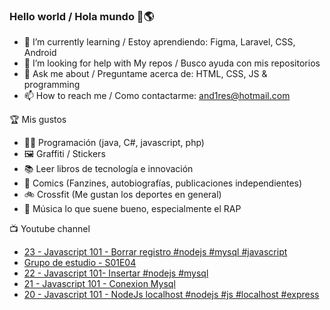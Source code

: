 ### Hello world / Hola mundo 👋🌎

<!--
**xaca/xaca** is a ✨ _special_ ✨ repository because its `README.md` (this file) appears on your GitHub profile.

Here are some ideas to get you started:
-->

- 🌱 I’m currently learning / Estoy aprendiendo: Figma, Laravel, CSS, Android
- 🤔 I’m looking for help with My repos / Busco ayuda con mis repositorios
- 💬 Ask me about / Preguntame acerca de: HTML, CSS, JS & programming 
- 📫 How to reach me / Como contactarme: and1res@hotmail.com

🏆 Mis gustos
- 👨‍💻 Programación (java, C#, javascript, php)
- 🖼️ Graffiti / Stickers
- 📚 Leer libros de tecnología e innovación
- 💢 Comics (Fanzines, autobiografías, publicaciones independientes)
- 🚲 Crossfit (Me gustan los deportes en general)
- 🎤 Música lo que suene bueno, especialmente el RAP
<!--
📝 Frases
- "I only smile in the dark, I only smile when it's complicated" Raybiez
- "De lo que ves créete la mitad de lo que no ves no te creas nada" Kase O
-->
📺 Youtube channel
<!-- BLOG-POST-LIST:START -->
- [23 - Javascript 101 - Borrar registro #nodejs #mysql #javascript](https://www.youtube.com/watch?v=8GJOMJ4KPGE)
- [Grupo de estudio - S01E04](https://www.youtube.com/watch?v=9PfWTbiMH34)
- [22 - Javascript 101- Insertar #nodejs #mysql](https://www.youtube.com/watch?v=JAPmhISizow)
- [21 - Javascript 101 - Conexion Mysql](https://www.youtube.com/watch?v=_YEVBKoiSUo)
- [20 - Javascript 101 - NodeJs localhost #nodejs #js #localhost #express](https://www.youtube.com/watch?v=8ZetMnK8dbs)
<!-- BLOG-POST-LIST:END -->
